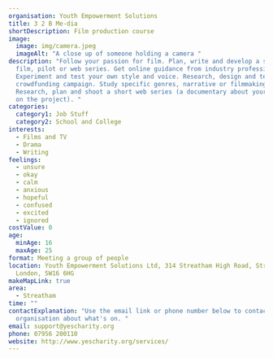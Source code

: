 ```yaml
---
organisation: Youth Empowerment Solutions
title: 3 2 B Me-dia
shortDescription: Film production course
image:
  image: img/camera.jpeg
  imageAlt: "A close up of someone holding a camera "
description: "Follow your passion for film. Plan, write and develop a script,
  film, pilot or web series. Get online guidance from industry professionals.
  Experiment and test your own style and voice. Research, design and test a
  crowdfunding campaign. Study specific genres, narrative or filmmaking styles.
  Research, plan and shoot a short web series (a documentary about your journey
  on the project). "
categories:
  category1: Job Stuff
  category2: School and College
interests:
  - Films and TV
  - Drama
  - Writing
feelings:
  - unsure
  - okay
  - calm
  - anxious
  - hopeful
  - confused
  - excited
  - ignored
costValue: 0
age:
  minAge: 16
  maxAge: 25
format: Meeting a group of people
location: Youth Empowerment Solutions Ltd, 314 Streatham High Road, Streatham,
  London, SW16 6HG
makeMapLink: true
area:
  - Streatham
time: ""
contactExplanation: "Use the email link or phone number below to contact the
  organisation about what's on. "
email: support@yescharity.org
phone: 07956 200110
website: http://www.yescharity.org/services/
---
```

